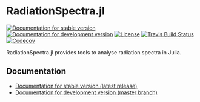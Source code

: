 # RadiationSpectra.jl

[![Documentation for stable version](https://img.shields.io/badge/docs-stable-blue.svg)](https://JuliaPhysics.github.io/RadiationSpectra.jl/stable)
[![Documentation for development version](https://img.shields.io/badge/docs-master-blue.svg)](https://JuliaPhysics.github.io/RadiationSpectra.jl/master)
[![License](http://img.shields.io/badge/license-MIT-brightgreen.svg?style=flat)](LICENSE.md)
[![Travis Build Status](https://travis-ci.com/JuliaPhysics/RadiationSpectra.jl.svg?branch=master)](https://travis-ci.com/JuliaPhysics/RadiationSpectra.jl)
[![Codecov](https://codecov.io/gh/JuliaPhysics/RadiationSpectra.jl/branch/master/graph/badge.svg)](https://codecov.io/gh/JuliaPhysics/RadiationSpectra.jl)

RadiationSpectra.jl provides tools to analyse radiation spectra in Julia.


## Documentation

* [Documentation for stable version (latest release)](https://JuliaPhysics.github.io/RadiationSpectra.jl/stable)
* [Documentation for development version (master branch)](https://JuliaPhysics.github.io/RadiationSpectra.jl/master)
